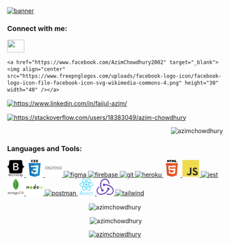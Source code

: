 <a target="_blank" href="https://azim-profile.netlify.app/">
    <img src="https://i.ibb.co/6RGTTdF/azim-profile-netlify-app.png" alt="banner">
</a>



<h3 align="left">Connect with me:</h3>
<p align="left">
    <a href="https://api.whatsapp.com/send?phone=8801585449223" target="_blank"><img align="center" src="https://play-lh.googleusercontent.com/bYtqbOcTYOlgc6gqZ2rwb8lptHuwlNE75zYJu6Bn076-hTmvd96HH-6v7S0YUAAJXoJN" height="30" width="40" /></a>
    
    
    
    <a href="https://www.facebook.com/AzimChowdhury2002" target="_blank"><img align="center" src="https://www.freepnglogos.com/uploads/facebook-logo-icon/facebook-logo-icon-file-facebook-icon-svg-wikimedia-commons-4.png" height="30" width="40" /></a>
    
    
    
<a href="https://linkedin.com/in/faijul-azim/" target="_blank"><img align="center" src="https://raw.githubusercontent.com/rahuldkjain/github-profile-readme-generator/master/src/images/icons/Social/linked-in-alt.svg" alt="https://www.linkedin.com/in/faijul-azim/" height="30" width="40" /></a>
    
<a href="https://stackoverflow.com/users/18383049/azim-chowdhury" target="_blank"><img align="center" src="https://raw.githubusercontent.com/rahuldkjain/github-profile-readme-generator/master/src/images/icons/Social/stack-overflow.svg" alt="https://stackoverflow.com/users/18383049/azim-chowdhury" height="30" width="40" /></a>
</p>

<p align="right"> <img src="https://komarev.com/ghpvc/?username=azimchowdhury&label=Profile%20views&color=0e75b6&style=flat" alt="azimchowdhury" /> </p>




<h3 align="left">Languages and Tools:</h3>
<p align="left"> <a href="https://getbootstrap.com" target="_blank" rel="noreferrer"> <img src="https://raw.githubusercontent.com/devicons/devicon/master/icons/bootstrap/bootstrap-plain-wordmark.svg" alt="bootstrap" width="40" height="40"/> </a> <a href="https://www.w3schools.com/css/" target="_blank" rel="noreferrer"> <img src="https://raw.githubusercontent.com/devicons/devicon/master/icons/css3/css3-original-wordmark.svg" alt="css3" width="40" height="40"/> </a> <a href="https://expressjs.com" target="_blank" rel="noreferrer"> <img src="https://raw.githubusercontent.com/devicons/devicon/master/icons/express/express-original-wordmark.svg" alt="express" width="40" height="40"/> </a> <a href="https://www.figma.com/" target="_blank" rel="noreferrer"> <img src="https://www.vectorlogo.zone/logos/figma/figma-icon.svg" alt="figma" width="40" height="40"/> </a> <a href="https://firebase.google.com/" target="_blank" rel="noreferrer"> <img src="https://www.vectorlogo.zone/logos/firebase/firebase-icon.svg" alt="firebase" width="40" height="40"/> </a> <a href="https://git-scm.com/" target="_blank" rel="noreferrer"> <img src="https://www.vectorlogo.zone/logos/git-scm/git-scm-icon.svg" alt="git" width="40" height="40"/> </a> <a href="https://heroku.com" target="_blank" rel="noreferrer"> <img src="https://www.vectorlogo.zone/logos/heroku/heroku-icon.svg" alt="heroku" width="40" height="40"/> </a> <a href="https://www.w3.org/html/" target="_blank" rel="noreferrer"> <img src="https://raw.githubusercontent.com/devicons/devicon/master/icons/html5/html5-original-wordmark.svg" alt="html5" width="40" height="40"/> </a> <a href="https://developer.mozilla.org/en-US/docs/Web/JavaScript" target="_blank" rel="noreferrer"> <img src="https://raw.githubusercontent.com/devicons/devicon/master/icons/javascript/javascript-original.svg" alt="javascript" width="40" height="40"/> </a> <a href="https://jestjs.io" target="_blank" rel="noreferrer"> <img src="https://www.vectorlogo.zone/logos/jestjsio/jestjsio-icon.svg" alt="jest" width="40" height="40"/> </a> <a href="https://www.mongodb.com/" target="_blank" rel="noreferrer"> <img src="https://raw.githubusercontent.com/devicons/devicon/master/icons/mongodb/mongodb-original-wordmark.svg" alt="mongodb" width="40" height="40"/> </a> <a href="https://nodejs.org" target="_blank" rel="noreferrer"> <img src="https://raw.githubusercontent.com/devicons/devicon/master/icons/nodejs/nodejs-original-wordmark.svg" alt="nodejs" width="40" height="40"/> </a> <a href="https://postman.com" target="_blank" rel="noreferrer"> <img src="https://www.vectorlogo.zone/logos/getpostman/getpostman-icon.svg" alt="postman" width="40" height="40"/> </a> <a href="https://reactjs.org/" target="_blank" rel="noreferrer"> <img src="https://raw.githubusercontent.com/devicons/devicon/master/icons/react/react-original-wordmark.svg" alt="react" width="40" height="40"/> </a> <a href="https://redux.js.org" target="_blank" rel="noreferrer"> <img src="https://raw.githubusercontent.com/devicons/devicon/master/icons/redux/redux-original.svg" alt="redux" width="40" height="40"/> </a> <a href="https://tailwindcss.com/" target="_blank" rel="noreferrer"> <img src="https://www.vectorlogo.zone/logos/tailwindcss/tailwindcss-icon.svg" alt="tailwind" width="40" height="40"/> </a> </p>

<p align="center"><img align="center" src="https://github-readme-stats.vercel.app/api/top-langs?username=azimchowdhury&show_icons=true&locale=en&layout=compact" alt="azimchowdhury" /></p>

<p align="center">&nbsp;<img align="center" src="https://github-readme-stats.vercel.app/api?username=azimchowdhury&show_icons=true&locale=en" alt="azimchowdhury" /></p>

<p align="center"> <a href="https://github.com/ryo-ma/github-profile-trophy"><img src="https://github-profile-trophy.vercel.app/?username=azimchowdhury" alt="azimchowdhury" /></a> </p>
